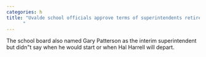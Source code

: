 ```yaml
---
categories: h
title: "Uvalde school officials approve terms of superintendents retirement without disclosing them
      "
---
```

The school board also named Gary Patterson as the interim superintendent but didn"t say when he would start or when Hal Harrell will depart.
      